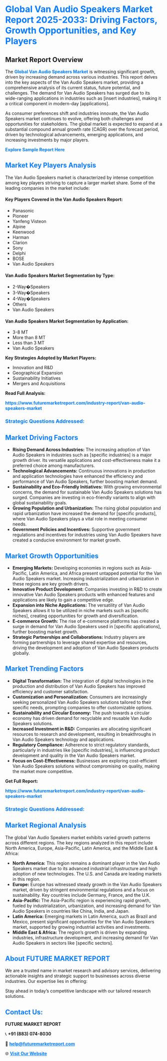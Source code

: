 <h1 style="color: #007BFF;">Global Van Audio Speakers Market Report 2025-2033: Driving Factors, Growth Opportunities, and Key Players</h1>

<section id="overview">
<h2>Market Report Overview</h2>
<p>The <a href="https://www.futuremarketreport.com/industry-report/van-audio-speakers-market" style="color: #007BFF; text-decoration: none;"><strong>Global Van Audio Speakers Market</strong></a> is witnessing significant growth, driven by increasing demand across various industries. This report delves into the key aspects of the Van Audio Speakers market, providing a comprehensive analysis of its current status, future potential, and challenges. The demand for Van Audio Speakers has surged due to its wide-ranging applications in industries such as [insert industries], making it a critical component in modern-day [applications].</p>
<p>As consumer preferences shift and industries innovate, the Van Audio Speakers market continues to evolve, offering both challenges and opportunities for stakeholders. The global market is expected to expand at a substantial compound annual growth rate (CAGR) over the forecast period, driven by technological advancements, emerging applications, and increasing investments by major players.</p>
</section>

<section id="overview">
<p><a href="https://www.futuremarketreport.com/request-sample/reportId=100876" style="color: #007BFF; text-decoration: none;"><strong>Explore Sample Report Here</strong></a></p>
</section>

<section id="key-players">
<h2 style="color: #007BFF;">Market Key Players Analysis</h2>
<p>The Van Audio Speakers market is characterized by intense competition among key players striving to capture a larger market share. Some of the leading companies in the market include:</p>
<h4>Key Players Covered in the Van Audio Speakers Report:</h4>
<ul><li>Panasonic</li><li>Pioneer</li><li>Yanfeng Visteon</li><li>Alpine</li><li>Keenwood</li><li>Harman</li><li>Clarion</li><li>Sony</li><li>Delphi</li><li>BOSE</li><li>Van Audio Speakers</li></ul>
<h4>Van Audio Speakers Market Segmentation by Type:</h4>
<ul><li>2-Way�Speakers</li><li>3-Way�Speakers</li><li>4-Way�Speakers</li><li>Others</li><li>Van Audio Speakers</li></ul>

<h4>Van Audio Speakers Market Segmentation by Application:</h4>
<ul><li>3-8 MT</li><li>More than 8 MT</li><li>Less than 3 MT</li><li>Van Audio Speakers</li></ul>
<p><strong>Key Strategies Adopted by Market Players:</strong></p>
<ul>
<li>Innovation and R&D</li>
<li>Geographical Expansion</li>
<li>Sustainability Initiatives</li>
<li>Mergers and Acquisitions</li>
</ul>
</section>

<section>
<p><strong>Read Full Analysis: </strong></p><a href="https://www.futuremarketreport.com/industry-report/van-audio-speakers-market" style="color: #007BFF; text-decoration: none;"><strong>https://www.futuremarketreport.com/industry-report/van-audio-speakers-market</strong></a>
<h3 style="color: #007BFF;">Strategic Questions Addressed:</h3>
</section>

<section id="driving-factors">
<h2 style="color: #007BFF;">Market Driving Factors</h2>
<ul>
<li><strong>Rising Demand Across Industries:</strong> The increasing adoption of Van Audio Speakers in industries such as [specific industries] is a major growth driver. Its versatile applications and cost-effectiveness make it a preferred choice among manufacturers.</li>
<li><strong>Technological Advancements:</strong> Continuous innovations in production and application technologies have enhanced the efficiency and performance of Van Audio Speakers, further boosting market demand.</li>
<li><strong>Sustainability and Eco-Friendly Initiatives:</strong> With growing environmental concerns, the demand for sustainable Van Audio Speakers solutions has surged. Companies are investing in eco-friendly variants to align with global sustainability goals.</li>
<li><strong>Growing Population and Urbanization:</strong> The rising global population and rapid urbanization have increased the demand for [specific products], where Van Audio Speakers plays a vital role in meeting consumer needs.</li>
<li><strong>Government Policies and Incentives:</strong> Supportive government regulations and incentives for industries using Van Audio Speakers have created a conducive environment for market growth.</li>
</ul>
</section>

<section id="growth-opportunities">
<h2 style="color: #007BFF;">Market Growth Opportunities</h2>
<ul>
<li><strong>Emerging Markets:</strong> Developing economies in regions such as Asia-Pacific, Latin America, and Africa present untapped potential for the Van Audio Speakers market. Increasing industrialization and urbanization in these regions are key growth drivers.</li>
<li><strong>Innovative Product Development:</strong> Companies investing in R&D to create innovative Van Audio Speakers products with enhanced features and applications are likely to gain a competitive edge.</li>
<li><strong>Expansion into Niche Applications:</strong> The versatility of Van Audio Speakers allows it to be utilized in niche markets such as [specific niches], creating opportunities for growth and diversification.</li>
<li><strong>E-commerce Growth:</strong> The rise of e-commerce platforms has created a surge in demand for Van Audio Speakers used in [specific applications], further boosting market growth.</li>
<li><strong>Strategic Partnerships and Collaborations:</strong> Industry players are forming partnerships to leverage shared expertise and resources, driving the development and adoption of Van Audio Speakers products globally.</li>
</ul>
</section>

<section id="trending-factors">
<h2 style="color: #007BFF;">Market Trending Factors</h2>
<ul>
<li><strong>Digital Transformation:</strong> The integration of digital technologies in the production and distribution of Van Audio Speakers has improved efficiency and customer satisfaction.</li>
<li><strong>Customization and Personalization:</strong> Consumers are increasingly seeking personalized Van Audio Speakers solutions tailored to their specific needs, prompting companies to offer customizable options.</li>
<li><strong>Sustainability and Circular Economy:</strong> The push towards a circular economy has driven demand for recyclable and reusable Van Audio Speakers solutions.</li>
<li><strong>Increased Investment in R&D:</strong> Companies are allocating significant resources to research and development, resulting in breakthroughs in Van Audio Speakers technology and applications.</li>
<li><strong>Regulatory Compliance:</strong> Adherence to strict regulatory standards, particularly in industries like [specific industries], is influencing product development and quality in the Van Audio Speakers market.</li>
<li><strong>Focus on Cost-Effectiveness:</strong> Businesses are exploring cost-efficient Van Audio Speakers solutions without compromising on quality, making the market more competitive.</li>
</ul>
</section>

<section>
<p><strong>Get Full Report: </strong></p><a href="https://www.futuremarketreport.com/industry-report/van-audio-speakers-market" style="color: #007BFF; text-decoration: none;"><strong>https://www.futuremarketreport.com/industry-report/van-audio-speakers-market</strong></a>
<h3 style="color: #007BFF;">Strategic Questions Addressed:</h3>
</section>


<section id="regional-analysis">
<h2 style="color: #007BFF;">Market Regional Analysis</h2>
<p>The global Van Audio Speakers market exhibits varied growth patterns across different regions. The key regions analyzed in this report include North America, Europe, Asia-Pacific, Latin America, and the Middle East & Africa:</p>
<ul>
<li><strong>North America:</strong> This region remains a dominant player in the Van Audio Speakers market due to its advanced industrial infrastructure and high adoption of new technologies. The U.S. and Canada are leading markets in this region.</li>
<li><strong>Europe:</strong> Europe has witnessed steady growth in the Van Audio Speakers market, driven by stringent environmental regulations and a focus on sustainability. Key countries include Germany, France, and the U.K.</li>
<li><strong>Asia-Pacific:</strong> The Asia-Pacific region is experiencing rapid growth, fueled by industrialization, urbanization, and increasing demand for Van Audio Speakers in countries like China, India, and Japan.</li>
<li><strong>Latin America:</strong> Emerging markets in Latin America, such as Brazil and Mexico, present significant opportunities for the Van Audio Speakers market, supported by growing industrial activities and investments.</li>
<li><strong>Middle East & Africa:</strong> The region’s growth is driven by expanding industries, infrastructure development, and increasing demand for Van Audio Speakers in sectors like [specific sectors].</li>
</ul>
</section>

<footer>
<h2 style="color: #007BFF;">About FUTURE MARKET REPORT</h2>
<p>We are a trusted name in market research and advisory services, delivering actionable insights and strategic support to businesses across diverse industries. Our expertise lies in offering:</p>

<p>Stay ahead in today’s competitive landscape with our tailored research solutions.</p>

<h2 style="color: #007BFF;">Contact Us:</h2>
<p><strong>FUTURE MARKET REPORT</strong></p>
<p>📞 <strong>+91 (883) 074-8030</strong></p>
<p>📧 <strong><a href="mailto:help@futuremarketreport.com" style="color: #007BFF;">help@futuremarketreport.com</a></strong></p>
<p>🌐 <strong><a href="https://www.futuremarketreport.com/" style="color: #007BFF;">Visit Our Website</a></strong></p>
</footer>